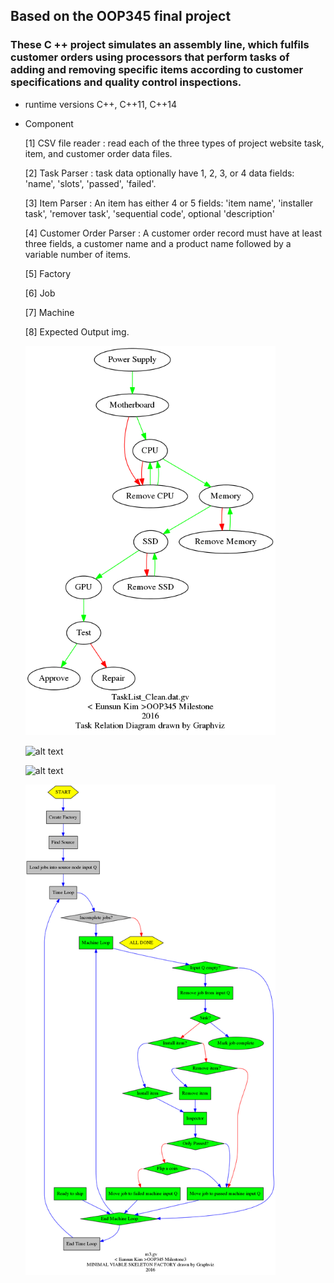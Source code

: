 ## Based on the OOP345 final project

### These C ++ project simulates an assembly line, which fulfils customer orders using processors that perform tasks of adding and removing specific items according to customer specifications and quality control inspections.

* runtime versions C++, C++11, C++14

+ Component

   [1] CSV file reader  : read each of the three types of project website task, item, and customer order data files.

   [2] Task Parser : task data optionally have 1, 2, 3, or 4 data fields: 'name', 'slots', 'passed', 'failed'.

   [3] Item Parser : An item has either 4 or 5 fields: 'item name', 'installer task', 'remover task', 'sequential code', optional 'description'
   
   [4] Customer Order Parser : A customer order record must have at least three fields, a customer name and a product name followed by a variable number of items.
   
   [5] Factory
   
   [6] Job
   
   [7] Machine
   
   [8] Expected Output img.
   
     <img src="TaskList_Clean.dat.gv.dot.png" width="400">
  
   
   ![alt text](https://github.com/EunsunKim/My_CplusplusCodeSamples/blob/master/Task_Simulator/ItemList_Clean.dat.gv.dot.png?raw=true "Item Simulator")
   
   
   ![alt text](https://github.com/EunsunKim/My_CplusplusCodeSamples/blob/master/Task_Simulator/CustomerOrders_Clean.dat.gv.dot.png?raw=true "Customer Order Simulator")
   
   
   
   <img src="m3.gv.dot.png" width="400">
      
    

